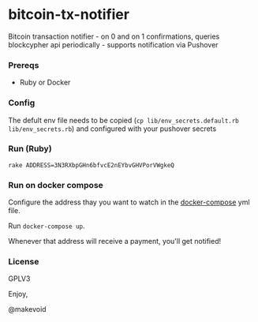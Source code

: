 # bitcoin-tx-notifier

Bitcoin transaction notifier - on 0 and on 1 confirmations, queries blockcypher api periodically - supports notification via Pushover 


### Prereqs

- Ruby or Docker


### Config

The defult env file needs to be copied (`cp lib/env_secrets.default.rb lib/env_secrets.rb`) and configured with your pushover secrets

### Run (Ruby)

    rake ADDRESS=3N3RXbpGHn6bfvcE2nEYbvGHVPorVWgkeQ


### Run on docker compose

Configure the address thay you want to watch in the [docker-compose] yml file. 

Run `docker-compose up`.

Whenever that address will receive a payment, you'll get notified!

### License

GPLV3


Enjoy, 

@makevoid

[docker-compose]: https://github.com/makevoid/bitcoin-tx-notifier/blob/master/docker-compose.yml#L11
